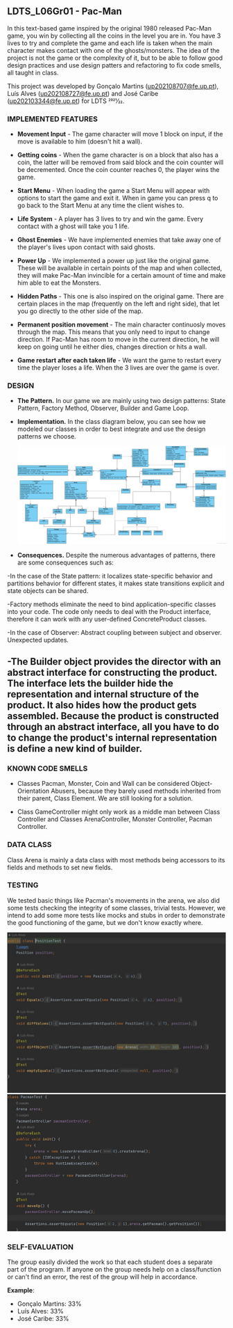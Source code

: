## LDTS_L06Gr01 - Pac-Man

In this text-based game inspired by the original 1980 released Pac-Man game, you win by collecting all the coins in the level you are in. You have 3 lives to try and complete the game and each life is taken when the main character makes contact with one of the ghosts/monsters.
The idea of the project is not the game or the complexity of it, but to be able to follow good design practices and use design patters and refactoring to fix code smells, all taught in class.

This project was developed by Gonçalo Martins (up202108707@fe.up.pt), Luís Alves (up202108727@fe.up.pt) and José Caribe (up202103344@fe.up.pt) for LDTS 2021⁄22.

### IMPLEMENTED FEATURES

- **Movement Input** - The game character will move 1 block on input, if the move is available to him (doesn't hit a wall).

- **Getting coins** - When the game character is on a block that also has a coin, the latter will be removed from said block and the coin counter will be decremented. Once the coin counter reaches 0, the player wins the game.

- **Start Menu** - When loading the game a Start Menu will appear with options to start the game and exit it. When in game you can press q to go back to the Start Menu at any time the client wishes to.

- **Life System** - A player has 3 lives to try and win the game. Every contact with a ghost will take you 1 life.

- **Ghost Enemies** - We have implemented enemies that take away one of the player's lives upon contact with said ghosts.

- **Power Up** - We implemented a power up just like the original game. These will be available in certain points of the map and when collected, they will make Pac-Man invincible for a certain amount of time and make him able to eat the Monsters.

- **Hidden Paths** - This one is also inspired on the original game. There are certain places in the map (frequently on the left and right side), that let you go directly to the other side of the map.

- **Permanent position movement** - The main character continuosly moves through the map. This means that you only need to input to change direction. If Pac-Man has room to move in the current direction, he will keep on going until he either dies, changes direction or hits a wall.

- **Game restart after each taken life** - We want the game to restart every time the player loses a life. When the 3 lives are over the game is over.

### DESIGN

- **The Pattern.** In our game we are mainly using two design patterns: State Pattern, Factory Method, Observer, Builder and Game Loop.

- **Implementation.** In the class diagram below, you can see how we modeled our classes in order to best integrate and use the design patterns we choose.

  ![IMG](PacmanClassDiagram.png)

- **Consequences.** Despite the numerous advantages of patterns, there are some consequences such as:

 -In the case of the State pattern: it localizes state-specific behavior and partitions behavior for different states, it makes state transitions explicit and state objects can be shared.

  -Factory methods eliminate the need to bind application-specific classes into your code. The code only needs to deal with the Product interface, therefore it can work with any user-defined ConcreteProduct classes.

  -In the case of Observer: Abstract coupling between subject and observer. Unexpected updates.

  -The Builder object provides the director with an abstract interface for constructing the product. The interface lets the builder hide the representation and internal structure of the product. It also hides how the product gets assembled. Because the product is constructed through an abstract interface, all you have to do to change the product's internal representation is define a new kind of builder.
------

### KNOWN CODE SMELLS

- Classes Pacman, Monster, Coin and Wall can be considered Object-Orientation Abusers, because they barely used methods inherited from their parent, Class Element. We are still looking for a solution.

- Class GameController might only work as a middle man between Class Controller and Classes ArenaController, Monster Controller, Pacman Controller.

### DATA CLASS

Class Arena is mainly a data class with most methods being accessors to its fields and methods to set new fields.

### TESTING

We tested basic things like Pacman's movements in the arena, we also did some tests checking the integrity of some classes, trivial tests. However, we intend to add some more tests like mocks and stubs in order to demonstrate the good functioning of the game, but we don't know exactly where.

![](tests1.jpg)
![](tests2.jpg)

### SELF-EVALUATION

The group easily divided the work so that each student does a separate part of the program. If anyone on the group needs help on a class/function or can't find an error, the rest of the group will help in accordance.

**Example**:

- Gonçalo Martins: 33%
- Luís Alves: 33%
- José Caribe: 33%
